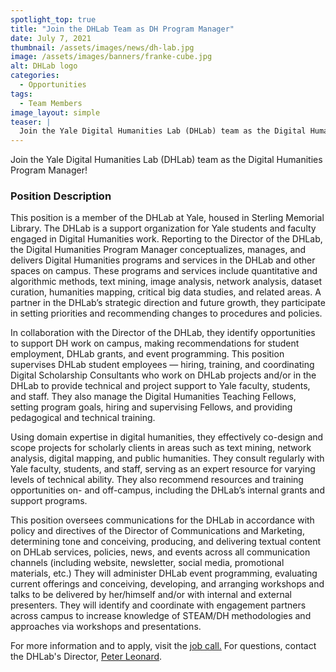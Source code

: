 ```yaml
---
spotlight_top: true
title: "Join the DHLab Team as DH Program Manager"
date: July 7, 2021
thumbnail: /assets/images/news/dh-lab.jpg
image: /assets/images/banners/franke-cube.jpg
alt: DHLab logo
categories:
  - Opportunities
tags:
  - Team Members
image_layout: simple
teaser: |
  Join the Yale Digital Humanities Lab (DHLab) team as the Digital Humanities Program Manager! This full-time position is located within Sterling Memorial Library.
---
```


Join the Yale Digital Humanities Lab (DHLab) team as the Digital Humanities Program Manager!

### Position Description

This position is a member of the DHLab at Yale, housed in Sterling Memorial Library. The DHLab is a support organization for Yale students and faculty engaged in Digital Humanities work. Reporting to the Director of the DHLab, the Digital Humanities Program Manager conceptualizes, manages, and delivers Digital Humanities programs and services in the DHLab and other spaces on campus. These programs and services include quantitative and algorithmic methods, text mining, image analysis, network analysis, dataset curation, humanities mapping, critical big data studies, and related areas. A partner in the DHLab’s strategic direction and future growth, they participate in setting priorities and recommending changes to procedures and policies.

In collaboration with the Director of the DHLab, they identify opportunities to support DH work on campus, making recommendations for student employment, DHLab grants, and event programming. This position supervises DHLab student employees — hiring, training, and coordinating Digital Scholarship Consultants who work on DHLab projects and/or in the DHLab to provide technical and project support to Yale faculty, students, and staff. They also manage the Digital Humanities Teaching Fellows, setting program goals, hiring and supervising Fellows, and providing pedagogical and technical training.

Using domain expertise in digital humanities, they effectively co-design and scope projects for scholarly clients in areas such as text mining, network analysis, digital mapping, and public humanities. They consult regularly with Yale faculty, students, and staff, serving as an expert resource for varying levels of technical ability. They also recommend resources and training opportunities on- and off-campus, including the DHLab’s internal grants and support programs.

This position oversees communications for the DHLab in accordance with policy and directives of the Director of Communications and Marketing, determining tone and conceiving, producing, and delivering textual content on DHLab services, policies, news, and events across all communication channels (including website, newsletter, social media, promotional materials, etc.) They will administer DHLab event programming, evaluating current offerings and conceiving, developing, and arranging workshops and talks to be delivered by her/himself and/or with internal and external presenters. They will identify and coordinate with engagement partners across campus to increase knowledge of STEAM/DH methodologies and approaches via workshops and presentations.

For more information and to apply, visit the <a href='http://bit.ly/YaleCareers-66587BR' target='_blank'>job call.</a> For questions, contact the DHLab's Director, [Peter Leonard](mailto:peter.leonard@yale.edu). 
